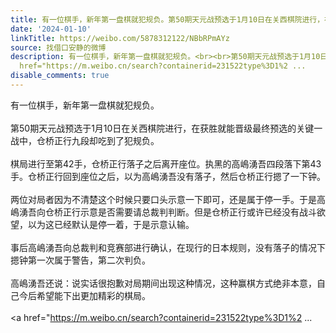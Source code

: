 ```yaml
---
title: 有一位棋手，新年第一盘棋就犯规负。第50期天元战预选于1月10日在关西棋院进行，在获胜就能晋级最终预选的关键一战中，仓桥正行九段却吃到了犯规负。棋局进行至...
date: '2024-01-10'
linkTitle: https://weibo.com/5878312122/NBbRPmAYz
source: 找借口安静的微博
description: 有一位棋手，新年第一盘棋就犯规负。<br><br>第50期天元战预选于1月10日在关西棋院进行，在获胜就能晋级最终预选的关键一战中，仓桥正行九段却吃到了犯规负。<br><br>棋局进行至第42手，仓桥正行落子之后离开座位。执黑的高嶋湧吾四段落下第43手。仓桥正行回到座位之后，以为高嶋湧吾没有落子，然后仓桥正行摁了一下钟。<br><br>两位对局者因为不清楚这个时候只要口头示意一下即可，还是属于停一手。于是高嶋湧吾向仓桥正行示意是否需要请总裁判判断。但是仓桥正行或许已经没有战斗欲望，以为这已经默认是停一着，于是示意认输。<br><br>事后高嶋湧吾向总裁判和竞赛部进行确认，在现行的日本规则，没有落子的情况下摁钟第一次属于警告，第二次判负。<br><br>高嶋湧吾还说：说实话很抱歉对局期间出现这种情况，这种赢棋方式绝非本意，自己今后希望能下出更加精彩的棋局。<br><br><a
  href="https://m.weibo.cn/search?containerid=231522type%3D1%2 ...
disable_comments: true
---
```

有一位棋手，新年第一盘棋就犯规负。<br><br>第50期天元战预选于1月10日在关西棋院进行，在获胜就能晋级最终预选的关键一战中，仓桥正行九段却吃到了犯规负。<br><br>棋局进行至第42手，仓桥正行落子之后离开座位。执黑的高嶋湧吾四段落下第43手。仓桥正行回到座位之后，以为高嶋湧吾没有落子，然后仓桥正行摁了一下钟。<br><br>两位对局者因为不清楚这个时候只要口头示意一下即可，还是属于停一手。于是高嶋湧吾向仓桥正行示意是否需要请总裁判判断。但是仓桥正行或许已经没有战斗欲望，以为这已经默认是停一着，于是示意认输。<br><br>事后高嶋湧吾向总裁判和竞赛部进行确认，在现行的日本规则，没有落子的情况下摁钟第一次属于警告，第二次判负。<br><br>高嶋湧吾还说：说实话很抱歉对局期间出现这种情况，这种赢棋方式绝非本意，自己今后希望能下出更加精彩的棋局。<br><br><a href="https://m.weibo.cn/search?containerid=231522type%3D1%2 ...